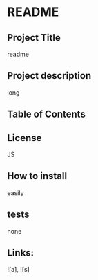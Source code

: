 # README
## Project Title
readme
## Project description
long
## Table of Contents
## License
JS
## How to install
easily
## tests
none
## Links:
![a], ![s]